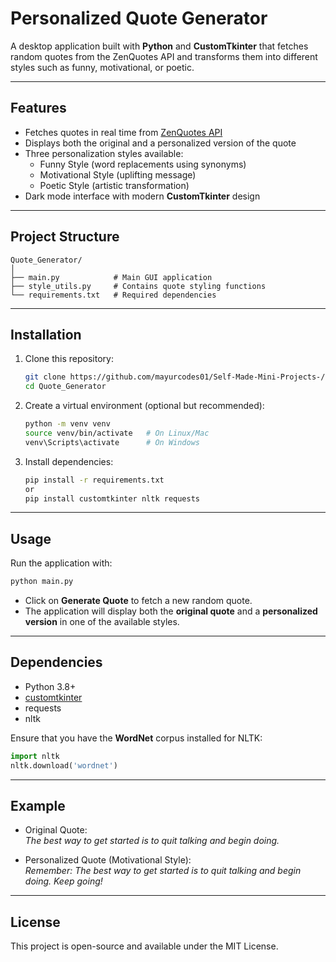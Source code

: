 # Personalized Quote Generator

A desktop application built with **Python** and **CustomTkinter** that fetches random quotes from the ZenQuotes API and transforms them into different styles such as funny, motivational, or poetic.

---

## Features

- Fetches quotes in real time from [ZenQuotes API](https://zenquotes.io)
- Displays both the original and a personalized version of the quote
- Three personalization styles available:
  - Funny Style (word replacements using synonyms)
  - Motivational Style (uplifting message)
  - Poetic Style (artistic transformation)
- Dark mode interface with modern **CustomTkinter** design

---

## Project Structure

```
Quote_Generator/
│
├── main.py            # Main GUI application
├── style_utils.py     # Contains quote styling functions
└── requirements.txt   # Required dependencies
```

---

## Installation

1. Clone this repository:
   ```bash
   git clone https://github.com/mayurcodes01/Self-Made-Mini-Projects-/tree/main/API%20Projects/Quote_Generator
   cd Quote_Generator
   ```

2. Create a virtual environment (optional but recommended):
   ```bash
   python -m venv venv
   source venv/bin/activate   # On Linux/Mac
   venv\Scripts\activate      # On Windows
   ```

3. Install dependencies:
   ```bash
   pip install -r requirements.txt
   or
   pip install customtkinter nltk requests
   ```

---

## Usage

Run the application with:
```bash
python main.py
```

- Click on **Generate Quote** to fetch a new random quote.
- The application will display both the **original quote** and a **personalized version** in one of the available styles.

---

## Dependencies

- Python 3.8+
- [customtkinter](https://github.com/TomSchimansky/CustomTkinter)
- requests
- nltk

Ensure that you have the **WordNet** corpus installed for NLTK:
```python
import nltk
nltk.download('wordnet')
```

---

## Example

- Original Quote:  
  *The best way to get started is to quit talking and begin doing.*

- Personalized Quote (Motivational Style):  
  *Remember: The best way to get started is to quit talking and begin doing. Keep going!*

---

## License

This project is open-source and available under the MIT License.


